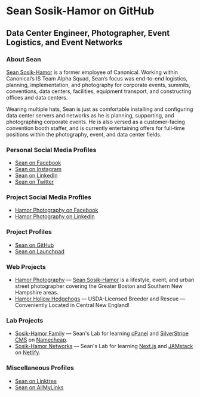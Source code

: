# Sean Sosik-Hamor on GitHub
## Data Center Engineer, Photographer, Event Logistics, and Event Networks
### About Sean
[Sean Sosik-Hamor](https://www.hamor.com/) is a former employee of Canonical. Working within Canonical’s IS Team Alpha Squad, Sean’s focus was end-to-end logistics, planning, implementation, and photography for corporate events, summits, conventions, data centers, facilities, equipment transport, and constructing offices and data centers.

Wearing multiple hats, Sean is just as comfortable installing and configuring data center servers and networks as he is planning, supporting, and photographing corporate events. He is also versed as a customer-facing convention booth staffer, and is currently entertaining offers for full-time positions within the photography, event, and data center fields.

### Personal Social Media Profiles
- [Sean on Facebook](https://www.facebook.com/Sciri/)
- [Sean on Instagram](https://www.instagram.com/SeanSosikHamor/)
- [Sean on LinkedIn](https://www.linkedin.com/in/sosikhamor/)
- [Sean on Twitter](https://twitter.com/sciri)

### Project Social Media Profiles
- [Hamor Photography on Facebook](https://www.facebook.com/HamorPhotography)
- [Hamor Photography on LinkedIn](https://www.linkedin.com/company/HamorPhotography/)

### Project Profiles
- [Sean on GitHub](https://github.com/SeanSosikHamor/)
- [Sean on Launchpad](https://launchpad.net/~sciri)

### Web Projects
- [Hamor Photography](https://www.hamor.com/) — [Sean Sosik-Hamor](https://www.hamor.com/) is a lifestyle, event, and urban street photographer covering the Greater Boston and Southern New Hampshire areas.
- [Hamor Hollow Hedgehogs](https://www.hamorhollow.com/) — USDA-Licensed Breeder and Rescue — Conveniently Located in Central New England!

### Lab Projects
- [Sosik-Hamor Family](https://sosik-hamor.com/) — Sean's Lab for learning [cPanel](https://www.cpanel.net/) and [SilverStripe CMS](https://www.silverstripe.org/) on [Namecheap](https://www.namecheap.com/).
- [Sosik-Hamor Networks](https://shn.nu/) — Sean's Lab for learning [Next.js](https://nextjs.org/) and [JAMstack](https://jamstack.org/) on [Netlify](https://www.netlify.com/).

### Miscellaneous Profiles
- [Sean on Linktree](https://linktr.ee/seansosikhamor)
- [Sean on AllMyLinks](https://allmylinks.com/seansosikhamor)

